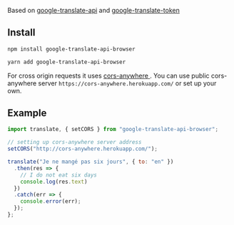 Based on [google-translate-api](https://github.com/matheuss/google-translate-api) and [google-translate-token](https://github.com/matheuss/google-translate-token)

## Install

```bash
npm install google-translate-api-browser
```

```bash
yarn add google-translate-api-browser
```

For cross origin requests it uses [cors-anywhere
](https://github.com/Rob--W/cors-anywhere). You can use public cors-anywhere server `https://cors-anywhere.herokuapp.com/` or set up your own.

## Example

```javascript
import translate, { setCORS } from "google-translate-api-browser";

// setting up cors-anywhere server address
setCORS("http://cors-anywhere.herokuapp.com/");

translate("Je ne mangé pas six jours", { to: "en" })
  .then(res => {
    // I do not eat six days
    console.log(res.text)
  })
  .catch(err => {
    console.error(err);
  });
};

```
